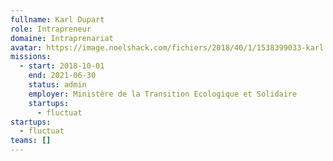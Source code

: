 ```yaml
---
fullname: Karl Dupart
role: Intrapreneur
domaine: Intraprenariat
avatar: https://image.noelshack.com/fichiers/2018/40/1/1538399033-karl.png
missions:
  - start: 2018-10-01
    end: 2021-06-30
    status: admin
    employer: Ministère de la Transition Ecologique et Solidaire
    startups:
      - fluctuat
startups:
  - fluctuat
teams: []
---
```

